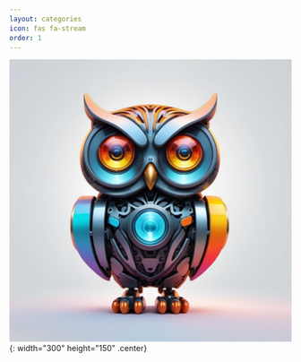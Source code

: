 ```yaml
---
layout: categories
icon: fas fa-stream
order: 1
---
```


![Photo](/assets/img/robotowl.jpg){: width="300" height="150" .center}